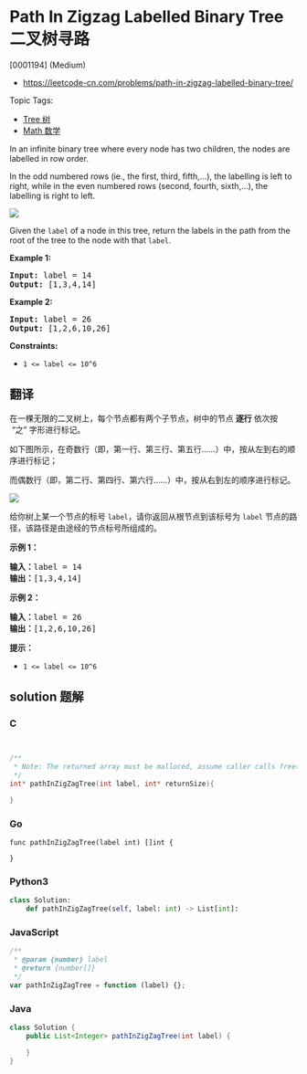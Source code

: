 # Path In Zigzag Labelled Binary Tree 二叉树寻路

[0001194] (Medium)

- https://leetcode-cn.com/problems/path-in-zigzag-labelled-binary-tree/

Topic Tags:

- [Tree 树](https://leetcode-cn.com/tag/tree/)
- [Math 数学](https://leetcode-cn.com/tag/math/)

In an infinite binary tree where every node has two children, the nodes are labelled in row order.

In the odd numbered rows (ie., the first, third, fifth,...), the labelling is left to right, while in the even numbered rows (second, fourth, sixth,...), the labelling is right to left.

![](https://assets.leetcode.com/uploads/2019/06/24/tree.png)

Given the `label` of a node in this tree, return the labels in the path from the root of the tree to the node with that `label`.

**Example 1:**

<pre><strong>Input:</strong> label = 14
<strong>Output:</strong> [1,3,4,14]
</pre>

**Example 2:**

<pre><strong>Input:</strong> label = 26
<strong>Output:</strong> [1,2,6,10,26]
</pre>

**Constraints:**

- `1 <= label <= 10^6`

## 翻译

在一棵无限的二叉树上，每个节点都有两个子节点，树中的节点 **逐行** 依次按  “之” 字形进行标记。

如下图所示，在奇数行（即，第一行、第三行、第五行……）中，按从左到右的顺序进行标记；

而偶数行（即，第二行、第四行、第六行……）中，按从右到左的顺序进行标记。

![](https://assets.leetcode-cn.com/aliyun-lc-upload/uploads/2019/06/28/tree.png)

给你树上某一个节点的标号 `label`，请你返回从根节点到该标号为 `label` 节点的路径，该路径是由途经的节点标号所组成的。

**示例 1：**

<pre><strong>输入：</strong>label = 14
<strong>输出：</strong>[1,3,4,14]
</pre>

**示例 2：**

<pre><strong>输入：</strong>label = 26
<strong>输出：</strong>[1,2,6,10,26]
</pre>

**提示：**

- `1 <= label <= 10^6`

## solution 题解

### C

```c


/**
 * Note: The returned array must be malloced, assume caller calls free().
 */
int* pathInZigZagTree(int label, int* returnSize){

}


```

### Go

```golang
func pathInZigZagTree(label int) []int {

}
```

### Python3

```python
class Solution:
    def pathInZigZagTree(self, label: int) -> List[int]:

```

### JavaScript

```javascript
/**
 * @param {number} label
 * @return {number[]}
 */
var pathInZigZagTree = function (label) {};
```

### Java

```java
class Solution {
    public List<Integer> pathInZigZagTree(int label) {

    }
}
```
